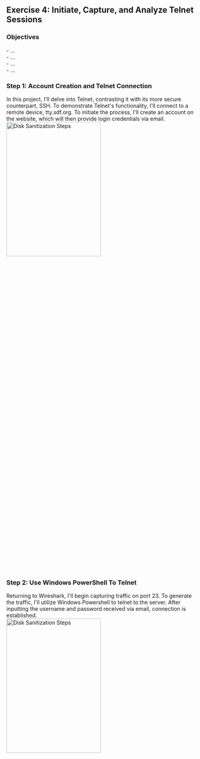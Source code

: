 <h2>Exercise 4: Initiate, Capture, and Analyze Telnet Sessions</h2>

<h3>Objectives</h3>
- ...
<br />
- ...
<br />
- ...
<br />
- ...

<h3>Step 1: Account Creation and Telnet Connection</h3>
In this project, I'll delve into Telnet, contrasting it with its more secure counterpart, SSH. To demonstrate Telnet's functionality, I'll connect to a remote device, tty.sdf.org. To initiate the process, I'll create an account on the website, which will then provide login credentials via email.
<br />
<img src="https://github.com/Yagoobz/InitiateCaptureAnalyzeTelnetSessions/assets/145611184/fbbada74-43ca-48bb-83cf-1472e0f9687d" height="30%" width="70%" alt="Disk Sanitization Steps"/>

<h3>Step 2: Use Windows PowerShell To Telnet</h3>
Returning to Wireshark, I'll begin capturing traffic on port 23. To generate the traffic, I'll utilize Windows Powershell to telnet to the server. After inputting the username and password received via email, connection is established.
<br />
<img src="https://github.com/Yagoobz/InitiateCaptureAnalyzeTelnetSessions/assets/145611184/62917b81-8eca-4b0f-b63c-a106de3cb4d7" height="30%" width="70%" alt="Disk Sanitization Steps"/>

